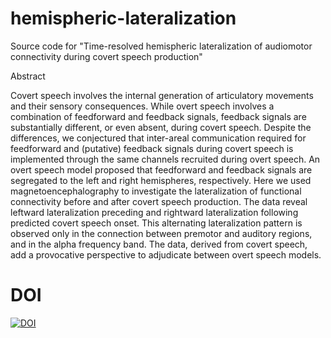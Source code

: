 # hemispheric-lateralization
Source code for "Time-resolved hemispheric lateralization of audiomotor connectivity during covert speech production"

Abstract

Covert speech involves the internal generation of articulatory movements and their sensory consequences. While overt speech involves a combination of feedforward and feedback signals, feedback signals are substantially different, or even absent, during covert speech. Despite the differences, we conjectured that inter-areal communication required for feedforward and (putative) feedback signals during covert speech is implemented through the same channels recruited during overt speech. An overt speech model proposed that feedforward and feedback signals are segregated to the left and right hemispheres, respectively. Here we used magnetoencephalography to investigate the lateralization of functional connectivity before and after covert speech production. The data reveal leftward lateralization preceding and rightward lateralization following predicted covert speech onset. This alternating lateralization pattern is observed only in the connection between premotor and auditory regions, and in the alpha frequency band. The data, derived from covert speech, add a provocative perspective to adjudicate between overt speech models.

# DOI

[![DOI](https://zenodo.org/badge/840644183.svg)](https://zenodo.org/doi/10.5281/zenodo.13292069)
